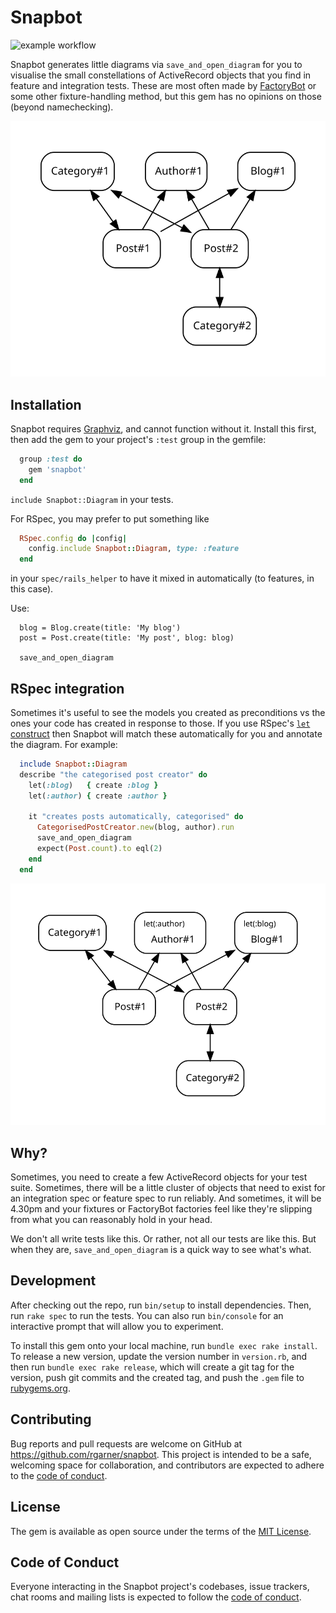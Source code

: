 # Snapbot

![example workflow](https://github.com/rgarner/snapbot/actions/workflows/main.yml/badge.svg)

Snapbot generates little diagrams via `save_and_open_diagram` for you to visualise the small constellations of 
ActiveRecord objects that you find in feature and integration tests. These are most often made by
 [FactoryBot](https://github.com/thoughtbot/factory_bot) or some other fixture-handling method, but this gem has no 
 opinions on those (beyond namechecking).
 
![example](docs/img/models.svg)

## Installation

Snapbot requires [Graphviz](https://graphviz.org/download/#executable-packages), and cannot function without it.
Install this first, then add the gem to your project's `:test` group in the gemfile:

```ruby 
  group :test do 
    gem 'snapbot' 
  end 
```

`include Snapbot::Diagram` in your tests.

For RSpec, you may prefer to put something like

```ruby
  RSpec.config do |config|
    config.include Snapbot::Diagram, type: :feature
  end
```

in your `spec/rails_helper` to have it mixed in automatically (to features, in this case).

Use:

```
  blog = Blog.create(title: 'My blog')
  post = Post.create(title: 'My post', blog: blog)
  
  save_and_open_diagram
```

## RSpec integration

Sometimes it's useful to see the models you created as preconditions vs the ones your code has created in response to
those. If you use RSpec's [`let` construct](https://relishapp.com/rspec/rspec-core/v/3-11/docs/helper-methods/let-and-let)
then Snapbot will match these automatically for you and annotate the diagram. For example:

```ruby
  include Snapbot::Diagram
  describe "the categorised post creator" do
    let(:blog)   { create :blog }
    let(:author) { create :author }

    it "creates posts automatically, categorised" do
      CategorisedPostCreator.new(blog, author).run
      save_and_open_diagram
      expect(Post.count).to eql(2)
    end
  end
```

![annotated diagram](docs/img/models-with-lets.svg)

## Why?

Sometimes, you need to create a few ActiveRecord objects for your test suite. Sometimes, there will be a little cluster
of objects that need to exist for an integration spec or feature spec to run reliably. And sometimes, it will be 4.30pm
and your fixtures or FactoryBot factories feel like they're slipping from what you can reasonably hold in your head.

We don't all write tests like this. Or rather, not all our tests are like this. But when they are, 
`save_and_open_diagram` is a quick way to see what's what.

## Development

After checking out the repo, run `bin/setup` to install dependencies. Then, run `rake spec` to run the tests. You can
also run `bin/console` for an interactive prompt that will allow you to experiment.

To install this gem onto your local machine, run `bundle exec rake install`. To release a new version, update the
version number in `version.rb`, and then run `bundle exec rake release`, which will create a git tag for the version,
push git commits and the created tag, and push the `.gem` file to [rubygems.org](https://rubygems.org).

## Contributing

Bug reports and pull requests are welcome on GitHub at https://github.com/rgarner/snapbot. This project is intended to
be a safe, welcoming space for collaboration, and contributors are expected to adhere to the [code of
conduct](https://github.com/rgarner/snapbot/blob/main/CODE_OF_CONDUCT.md).

## License

The gem is available as open source under the terms of the [MIT License](https://opensource.org/licenses/MIT).

## Code of Conduct

Everyone interacting in the Snapbot project's codebases, issue trackers, chat rooms and mailing lists is expected to
follow the [code of conduct](https://github.com/rgarner/snapbot/blob/main/CODE_OF_CONDUCT.md).
